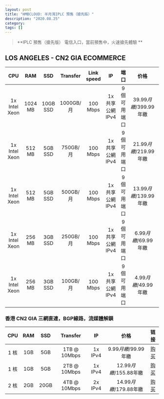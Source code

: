 ```yaml
---
layout: post
title: "HMBCLOUD: 半月湾IPLC 預售（搶先版）"
description: "2020.08.25"
category: 
tags: [] 
---
```


> **IPLC 預售（搶先版）
電信入口，當前預售中，火速搶先體驗
**

## LOS ANGELES - CN2 GIA ECOMMERCE

| CPU | RAM | SSD | Transfer | Link speed | IP | 端口 | 价格 | 链接 |
| :--------: | :-----: | :----: | :-----: | :----: | :-----: | :----: | :--------: | :----: |
| 1x Intel Xeon | 1024 MB | 10GB SSD | 1000GB/月 | 100 Mbps | 1x 共享公網IPv4 | 9 個可用 端口 | $39.99 月繳/$399.99年繳 | [购买](https://hmbcloud.com/aff.php?aff=83&pid=25) |
| 1x Intel Xeon | 512 MB | 5GB SSD | 750GB/月 | 100 Mbps | 1x 共享公網IPv4 | 9 個可用 端口 | $21.99 月繳/$219.99年繳 | [购买](https://hmbcloud.com/aff.php?aff=83&pid=33) |
| 1x Intel Xeon | 512 MB | 5GB SSD | 500GB/月 | 100 Mbps | 1x 共享公網IPv4 | 9 個可用 端口 | $13.99 月繳/$139.99年繳 | [购买](https://hmbcloud.com/aff.php?aff=83&pid=31) |
| 1x Intel Xeon | 256 MB | 3GB SSD | 250GB/月 | 100 Mbps | 1x 共享公網IPv4 | 9 個可用 端口 | $6.99 月繳/$69.99年繳 | [购买](https://hmbcloud.com/aff.php?aff=83&pid=29) |
| 1x Intel Xeon | 256 MB | 3GB SSD | 100GB/月 | 100 Mbps | 1x 共享公網IPv4 | 9 個可用 端口 | $4.99 月繳/$49.99年繳 | [购买](https://hmbcloud.com/aff.php?aff=83&pid=27) |


### 香港 CN2 GIA 三網直連，BGP線路，流媒體解鎖

| CPU | RAM | SSD | Transfer | IP |价格 | 链接 |
| :--------: | :-----: | :----: | :-----: | :----: | :-----: | :----: |
| 1 核 | 1GB | 5GB | 1TB @ 10Mbps | 1x IPv4 | $9.99 月繳/$99.99年繳 | [购买](https://hmbcloud.com/aff.php?aff=83&pid=8) |
| 1 核 | 1GB | 5GB | 2TB @ 10Mbps | 1x IPv4 | $12.99 月繳/$155.88年繳 | [购买](https://hmbcloud.com/aff.php?aff=83&pid=9) |
| 2 核 | 2GB | 20GB | 4TB @ 10Mbps | 2x IPv4 | $14.99 月繳/$179.88年繳 | [购买](https://hmbcloud.com/aff.php?aff=83&pid=10) |
